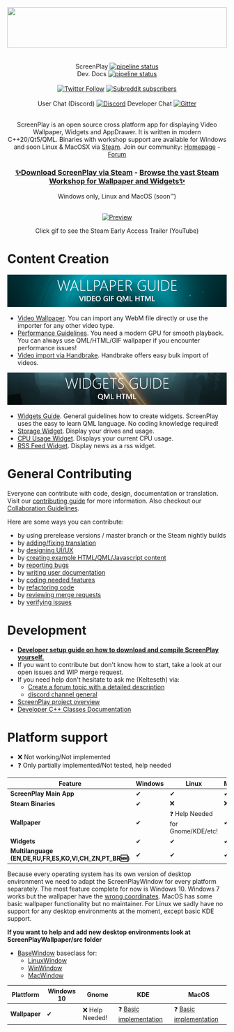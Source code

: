 <div>
<img width="100%" height="93" src=".gitlab/media/logo_gitlab_fullwidth.svg">
</div>

<div align="center">

<br>

ScreenPlay [![pipeline status](https://gitlab.com/kelteseth/ScreenPlay/badges/master/pipeline.svg)](https://gitlab.com/kelteseth/ScreenPlay/-/commits/master) <br>
Dev. Docs   [![pipeline status](https://gitlab.com/kelteseth/ScreenPlayDeveloperDocs/badges/master/pipeline.svg)](https://gitlab.com/kelteseth/ScreenPlayDeveloperDocs/-/commits/master) <br><br>
<a href="https://twitter.com/kelteseth">![Twitter Follow](https://img.shields.io/twitter/follow/kelteseth?style=for-the-badge)</a>
<a href="https://www.reddit.com/r/ScreenPlayApp/">![Subreddit subscribers](https://img.shields.io/reddit/subreddit-subscribers/screenplayapp?style=for-the-badge)</a>
<br><br>
User Chat (Discord)
<a href="https://discord.com/invite/JBMmZbgc?utm_source=Discord%20Widget&utm_medium=Connect">![Discord](https://img.shields.io/discord/516635043435773970?style=for-the-badge)</a>
Developer Chat [![Gitter](https://badges.gitter.im/ScreenPlayApp/community.svg)](https://gitter.im/ScreenPlayApp/community?utm_source=badge&utm_medium=badge&utm_campaign=pr-badge)



<br>
ScreenPlay is an open source cross platform app for displaying Video Wallpaper, Widgets and AppDrawer. It is written in modern C++20/Qt5/QML. Binaries with workshop support are available for Windows and soon Linux & MacOSX via <a href="https://store.steampowered.com/app/672870/ScreenPlay/">Steam</a>.  Join our community: <a href="https://screen-play.app/">Homepage</a> - <a href="https://forum.screen-play.app/">Forum</a>

<br> 
<h3><a href="https://store.steampowered.com/app/672870/ScreenPlay/">✨Download ScreenPlay via Steam</a> - <a href="https://steamcommunity.com/app/672870/workshop/">Browse the vast Steam Workshop for Wallpaper and Widgets✨</a></h3> 
Windows only, Linux and MacOS (soon™)
<br>
<br>

<a href="https://www.youtube.com/watch?v=q-J2fTWDxw8">

![Preview](.gitlab/media/preview.gif)

</a> 
<p>Click gif to see the Steam Early Access Trailer (YouTube)</p>
</div>

# Content Creation
<div>
<a href="https://kelteseth.gitlab.io/ScreenPlayDocs/wallpaper/wallpaper/"><img src=".gitlab/media/wallpaper_guide.png"></a>
</div>

* [Video Wallpaper](https://kelteseth.gitlab.io/ScreenPlayDocs/wallpaper/video_wallpaper/). You can import any WebM file directly or use the importer for any other video type.
* [Performance Guidelines](https://kelteseth.gitlab.io/ScreenPlayDocs/wallpaper/wallpaper/). You need a modern GPU for smooth playback. You can always use QML/HTML/GIF wallpaper if you encounter performance issues!
* [Video import via Handbrake](https://forum.screen-play.app/topic/43/fast-bulk-video-conversion-with-handbrake). Handbrake offers easy bulk import of videos.

<div>
<a href="https://kelteseth.gitlab.io/ScreenPlayDocs/widgets/widgets/"><img src=".gitlab/media/widgets_guide.png"></a>
</div>


* [Widgets Guide](https://kelteseth.gitlab.io/ScreenPlayDocs/widgets/widgets/). General guidelines how to create widgets. ScreenPlay uses the easy to learn QML language. No coding knowledge required!
* [Storage Widget](https://kelteseth.gitlab.io/ScreenPlayDocs/widgets/example_Storage/). Display your drives and usage.
* [CPU Usage Widget](https://kelteseth.gitlab.io/ScreenPlayDocs/widgets/example_CPU/). Displays your current CPU usage.
* [RSS Feed Widget](https://kelteseth.gitlab.io/ScreenPlayDocs/widgets/example_RSS/). Display news as a rss widget.


# General Contributing

Everyone can contribute with code, design, documentation or translation. Visit our [contributing guide](https://kelteseth.gitlab.io/ScreenPlayDocs/contribute/contribute) for more information. Also checkout our [Collaboration Guidelines](Docs/CodeOfConduct.md).

Here are some ways you can contribute:
* by using prerelease versions / master branch or the Steam nightly builds
* by [adding/fixing translation](https://kelteseth.gitlab.io/ScreenPlayDocs/contribute/translations/)
* by [designing UI/UX](https://kelteseth.gitlab.io/ScreenPlayDocs/contribute/contribute/#design)
* by [creating example HTML/QML/Javascript content](https://kelteseth.gitlab.io/ScreenPlayDocs/)
* by [reporting bugs](https://gitlab.com/kelteseth/ScreenPlay/-/issues)
* by [writing user documentation](https://gitlab.com/kelteseth/ScreenPlayDocs)
* by [coding needed features](https://gitlab.com/kelteseth/ScreenPlay/-/issues?label_name%5B%5D=Feature)
* by [refactoring code](https://gitlab.com/kelteseth/ScreenPlay/-/issues?label_name%5B%5D=Code+Quality)
* by [reviewing merge requests](https://gitlab.com/kelteseth/ScreenPlay/-/merge_requests)
* by [verifying issues](https://gitlab.com/kelteseth/ScreenPlay/-/issues?label_name%5B%5D=Unverified)

# Development
* [**Developer setup guide on how to download and compile ScreenPlay yourself.**](Docs/DeveloperSetup.md)
 * If you want to contribute but don't know how to start, take a look at our open issues and WIP merge request.
 * If you need help don't hesitate to ask me (Kelteseth) via:
     * [Create a forum topic with a detailed description](https://forum.screen-play.app/category/2/general-discussion)
     * [discord channel general](https://discord.gg/3RygPHZ)
 * [ScreenPlay project overview](Docs/ProjectOverview.md)
 * [Developer C++ Classes Documentation](https://kelteseth.gitlab.io/ScreenPlayDeveloperDocs/)

# Platform support

* ❌ Not working/Not implemented
* ❓ Only partially implemented/Not tested, help needed

<div align="center">

| Feature                	    | Windows 	    | Linux 	        | MacOS 	|
|------------------------	    |---------	    |-------	        |-------	|
| __ScreenPlay Main App__       | ✔       	    | ✔     	        | ✔     	|
| __Steam Binaries__            | ✔       	    | ❌     	        | ❌     	|
| __Wallpaper__                 | ✔       	    | ❓ Help Needed for Gnome/KDE/etc!               | ✔    |
| __Widgets__                   | ✔       	    | ✔   	| ✔    	|
| __Multilanguage (EN,DE,RU,FR,ES,KO,VI,CH_ZN,PT_BR🆕)__              | ✔            	| ✔     	        |  ✔     	|

</div>

Because every operating system has its own version of desktop environment we need to adapt the ScreenPlayWindow for every platform 
separately. The most feature complete for now is Windows 10. Windows 7 works but the wallpaper have the [wrong coordinates](https://gitlab.com/kelteseth/ScreenPlay/issues/34). MacOS has some basic wallpaper functionality but no maintainer. For Linux we sadly have no support for any desktop environments at the moment, except basic KDE support.

__If you want to help and add new desktop environments look at ScreenPlayWallpaper/src folder__

* [BaseWindow](https://gitlab.com/kelteseth/ScreenPlay/blob/dev/ScreenPlayWallpaper/src/basewindow.h) baseclass for:
    * [LinuxWindow](https://gitlab.com/kelteseth/ScreenPlay/blob/dev/ScreenPlayWallpaper/src/linuxwindow.h)
    * [WinWindow](https://gitlab.com/kelteseth/ScreenPlay/blob/dev/ScreenPlayWallpaper/src/winwindow.h)
    * [MacWindow](https://gitlab.com/kelteseth/ScreenPlay/blob/dev/ScreenPlayWallpaper/src/macwindow.h)

<div align="center">

| Plattform                	     | Windows 10  |   Gnome	         | KDE 	           	        | MacOS  	|
|------------------------	     |-------	   |---------	     |-------	                | -------	|
| __Wallpaper__                  | ✔           |❌ Help Needed!  | ❓ [Basic implementation](https://gitlab.com/kelteseth/ScreenPlay/-/tree/master/ScreenPlayWallpaper/kde/ScreenPlay)   | ❓ [Basic implementation](https://gitlab.com/kelteseth/ScreenPlay/-/blob/master/ScreenPlayWallpaper/src/MacBridge.mm)     	|


</div>

